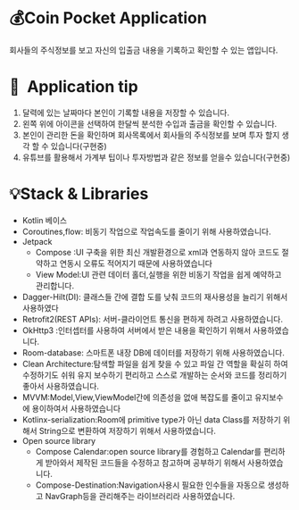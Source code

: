  # 💰Coin Pocket Application
회사들의 주식정보를 보고 자신의 입출금 내용을 기록하고 확인할 수 있는 앱입니다.

# 👏  Application tip
1. 달력에 있는 날짜마다 본인이 기록할 내용을 저장할 수 있습니다.
2. 왼쪽 위에 아이콘을 선택하여 한달씩 분석한 수입과 출금을 확인할 수 있습니다.
3. 본인이 관리한 돈을 확인하며 회사목록에서 회사들의 주식정보를 보며 투자 할지 생각 할 수 있습니다(구현중)
4. 유튜브를 활용해서 가계부 팁이나 투자방법과 같은 정보를 얻을수 있습니다(구현중)
# 💡Stack &amp; Libraries
* Kotlin 베이스
* Coroutines,flow: 비동기 작업으로 작업속도를 줄이기 위해 사용하였습니다.
* Jetpack 
   * Compose :UI 구축을 위한 최신 개발환경으로 xml과 연동하지 않아 코드도 절약하고 연동시 오류도 적어지기 때문에 사용하였습니다
   * View Model:UI 관련 데이터 홀더,실행을 위한 비동기 작업을 쉽게 예약하고 관리합니다.
* Dagger-Hilt(DI): 클래스들 간에 결합 도를 낮춰 코드의 재사용성을 늘리기 위해서 사용하였다
* Retrofit2(REST APIs): 서버-클라이언트 통신을 편하게 하려고 사용하였습니다.
* OkHttp3 :인터셉터를 사용하여 서버에서 받은 내용을 확인하기 위해서 사용하였습니다.
* Room-database: 스마트폰 내장 DB에 데이터를 저장하기 위해 사용하였습니다.
* Clean Architecture:탐색할 파일을 쉽게 찾을 수 있고 파일 간 역할을 확실히 하여 수정하기도 쉬워 유지 보수하기 편리하고 스스로 개발하는 순서와 코드를 정리하기 좋아서 사용하였습니다.
* MVVM:Model,View,ViewModel간에 의존성을 없애 복잡도를 줄이고 유지보수에 용이하여서 사용하였습니다
* Kotlinx-serialization:Room에 primitive type가 아닌 data Class를 저장하기 위해서 String으로 변환하여 저장하기 위해서 사용하였습니다.
* Open source library
    * Compose Calendar:open source library를 경험하고 Calendar를 편리하게 받아와서 제작된 코드들을 수정하고 참고하며 공부하기 위해서 사용하였습니다.
  * Compose-Destination:Navigation사용시 필요한 인수들을 자동으로 생성하고 NavGraph등을 관리해주는 라이브러리라 사용하였습니다.

